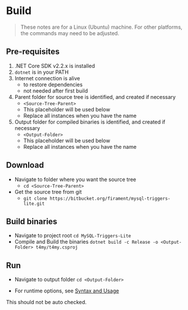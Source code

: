 # Build
> These notes are for a Linux (Ubuntu) machine.
> For other platforms, the commands may need to be adjusted.

## Pre-requisites
1. .NET Core SDK v2.2.x is installed
2. `dotnet` is in your PATH
3. Internet connection is alive
   - to restore dependencies
   - not needed after first build
4. Parent folder for source tree is identified, and created if necessary
   - `<Source-Tree-Parent>` 
   - This placeholder will be used below
   - Replace all instances when you have the name
5. Output folder for compiled binaries is identified, and created if necessary
   - `<Output-Folder>` 
   - This placeholder will be used below
   - Replace all instances when you have the name

## Download
- Navigate to folder where you want the source tree
  - `cd <Source-Tree-Parent>`
- Get the source tree from git
  - `git clone https://bitbucket.org/firament/mysql-triggers-lite.git`

## Build binaries
- Navigate to project root
`cd MySQL-Triggers-Lite`
- Compile and Build the binaries
`dotnet build -c Release -o <Output-Folder> t4my/t4my.csproj`

## Run
- Navigate to output folder
	`cd <Output-Folder>`

- For runtime options, see [Syntax and Usage](Usage.md#usage)

This should not be auto checked.